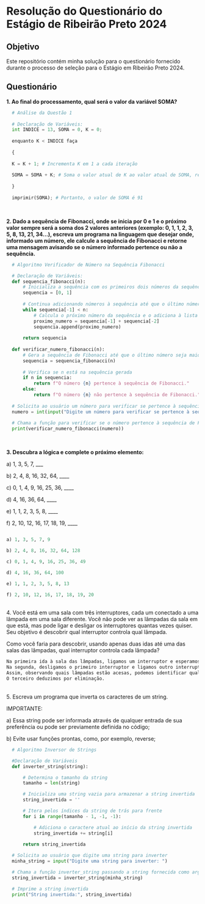 # Resolução do Questionário do Estágio de Ribeirão Preto 2024

## Objetivo
Este repositório contém minha solução para o questionário fornecido durante o processo de seleção para o Estágio em Ribeirão Preto 2024.

## Questionário

**1. Ao final do processamento, qual será o valor da variável SOMA?**
```python
  # Análise da Questão 1
  
  # Declaração de Variáveis:
  int INDICE = 13, SOMA = 0, K = 0;
  
  enquanto K < INDICE faça
  
  {
  
  K = K + 1; # Incrementa K em 1 a cada iteração
  
  SOMA = SOMA + K; # Soma o valor atual de K ao valor atual de SOMA, resultando na soma dos números de 1 a 13
  
  }
  
  imprimir(SOMA); # Portanto, o valor de SOMA é 91
```
<br>

**2. Dado a sequência de Fibonacci, onde se inicia por 0 e 1 e o próximo valor sempre será a soma dos 2 valores anteriores (exemplo: 0, 1, 1, 2, 3, 5, 8, 13, 21, 34...), escreva um programa na linguagem que desejar onde, informado um número, ele calcule a sequência de Fibonacci e retorne uma mensagem avisando se o número informado pertence ou não a sequência.**
```python
  # Algoritmo Verificador de Número na Sequência Fibonacci

  # Declaração de Variáveis:
  def sequencia_fibonacci(n):
      # Inicializa a sequência com os primeiros dois números da sequência de Fibonacci
      sequencia = [0, 1]
      
      # Continua adicionando números à sequência até que o último número seja maior ou igual a n
      while sequencia[-1] < n:
          # Calcula o próximo número da sequência e o adiciona à lista
          proximo_numero = sequencia[-1] + sequencia[-2]
          sequencia.append(proximo_numero)
      
      return sequencia
  
  def verificar_numero_fibonacci(n):
      # Gera a sequência de Fibonacci até que o último número seja maior ou igual a n
      sequencia = sequencia_fibonacci(n)
      
      # Verifica se n está na sequência gerada
      if n in sequencia:
          return f"O número {n} pertence à sequência de Fibonacci."
      else:
          return f"O número {n} não pertence à sequência de Fibonacci."
  
  # Solicita ao usuário um número para verificar se pertence à sequência de Fibonacci
  numero = int(input("Digite um número para verificar se pertence à sequência de Fibonacci: "))
  
  # Chama a função para verificar se o número pertence à sequência de Fibonacci e imprime o resultado
  print(verificar_numero_fibonacci(numero))
```

<br>

**3. Descubra a lógica e complete o próximo elemento:**

a) 1, 3, 5, 7, ___

b) 2, 4, 8, 16, 32, 64, ____

c) 0, 1, 4, 9, 16, 25, 36, ____

d) 4, 16, 36, 64, ____

e) 1, 1, 2, 3, 5, 8, ____

f) 2, 10, 12, 16, 17, 18, 19, ____

```python

a) 1, 3, 5, 7, 9

b) 2, 4, 8, 16, 32, 64, 128

c) 0, 1, 4, 9, 16, 25, 36, 49

d) 4, 16, 36, 64, 100

e) 1, 1, 2, 3, 5, 8, 13

f) 2, 10, 12, 16, 17, 18, 19, 20
```

<br>
4. Você está em uma sala com três interruptores, cada um conectado a uma lâmpada em uma sala diferente. Você não pode ver as lâmpadas da sala em que está, mas pode ligar e desligar os interruptores quantas vezes quiser. Seu objetivo é descobrir qual interruptor controla qual lâmpada.

Como você faria para descobrir, usando apenas duas idas até uma das salas das lâmpadas, qual interruptor controla cada lâmpada?

```python
Na primeira ida à sala das lâmpadas, ligamos um interruptor e esperamos. 
Na segunda, desligamos o primeiro interruptor e ligamos outro interruptor. 
Assim, observando quais lâmpadas estão acesas, podemos identificar qual interruptor controla cada uma delas: o primeiro e o segundo.
O terceiro deduzimos por eliminação.
```
<br>
5. Escreva um programa que inverta os caracteres de um string.

IMPORTANTE:

a) Essa string pode ser informada através de qualquer entrada de sua preferência ou pode ser previamente definida no código;

b) Evite usar funções prontas, como, por exemplo, reverse;

```python
  # Algoritmo Inversor de Strings

  #Declaração de Variáveis
  def inverter_string(string):

      # Determina o tamanho da string
      tamanho = len(string)

      # Inicializa uma string vazia para armazenar a string invertida
      string_invertida = ''

      # Itera pelos índices da string de trás para frente
      for i in range(tamanho - 1, -1, -1):

          # Adiciona o caractere atual ao início da string invertida
          string_invertida += string[i]

      return string_invertida
  
  # Solicita ao usuário que digite uma string para inverter
  minha_string = input("Digite uma string para inverter: ")

  # Chama a função inverter_string passando a string fornecida como argumento
  string_invertida = inverter_string(minha_string)

  # Imprime a string invertida
  print("String invertida:", string_invertida)
```
